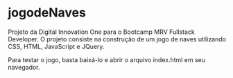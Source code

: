 # jogodeNaves
Projeto da Digital Innovation One para o Bootcamp MRV Fullstack Developer. O projeto consiste na construção de um jogo de naves utilizando CSS, HTML, JavaScript e JQuery.

Para testar o jogo, basta baixá-lo e abrir o arquivo index.html em seu navegador.
